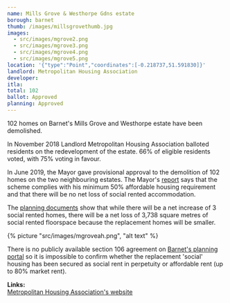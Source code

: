 ```yaml
---
name: Mills Grove & Westhorpe Gdns estate
borough: barnet
thumb: /images/millsgrovethumb.jpg
images:
  - src/images/mgrove2.png
  - src/images/mgrove3.png
  - src/images/mgrove4.png
  - src/images/mgrove5.png
location: '{"type":"Point","coordinates":[-0.218737,51.591830]}'
landlord: Metropolitan Housing Association
developer:
itla:
total: 102
ballot: Approved
planning: Approved
---
```

102 homes on Barnet's Mills Grove and Westhorpe estate have been demolished.

In November 2018 Landlord Metropolitan Housing Association balloted residents on the redevelopment of the estate. 66% of eligible residents voted, with 75% voting in favour.

In June 2019, the Mayor gave provisional approval to the demolition of 102 homes on the two neighbouring estates. The Mayor's [report](https://www.london.gov.uk/sites/default/files/PAWS/media_id_464602/westthrope_gardens_and_mill_grove_estate_report.pdf) says that the scheme complies with his minimum 50% affordable housing requirement and that there will be no net loss of social rented accommodation.

The [planning documents](https://publicaccess.barnet.gov.uk/online-applications/files/DB1BCDA5BA11ED66C650A0ECAAA014EE/pdf/18_7495_FUL-AFFORDABLE_HOUSING_STATEMENT_FV-4303171.pdf) show that while there will be a net increase of 3 social rented homes, there will be a net loss of 3,738 square metres of social rented floorspace because the replacement homes will be smaller.

{% picture "src/images/mgroveah.png", "alt text" %}

There is no publicly available section 106 agreement on [Barnet's planning portal](https://publicaccess.barnet.gov.uk/online-applications/applicationDetails.do?activeTab=documents&keyVal=PJZA9IJI09W00) so it is impossible to confirm whether the replacement 'social' housing has been secured as social rent in perpetuity or affordable rent (up to 80% market rent).

__Links:__  
[Metropolitan Housing Association's website](https://www.metropolitan.org.uk/for-customers/westhorpe-gardens-mills-grove/)
